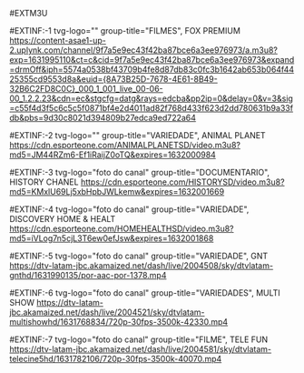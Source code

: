 #EXTM3U

#EXTINF:-1  tvg-logo=""
group-title="FILMES",
FOX PREMIUM
https://content-asae1-up-2.uplynk.com/channel/9f7a5e9ec43f42ba87bce6a3ee976973/a.m3u8?exp=1631995110&ct=c&cid=9f7a5e9ec43f42ba87bce6a3ee976973&expand=drmOff&iph=5574a0538bf43709b4fe8d87db83c0fc3b1642ab653b064f4425355cd9553d8a&euid={8A73B25D-7678-4E61-8B49-32B6C2FD8C0C}_000_1_001_live_00-06-00_1.2.2.23&cdn=ec&stgcfg=datg&rays=edcba&pp2ip=0&delay=0&v=3&sig=c55f4d3f5c6c5c5f0871bf4e2d4011ad82f768d433f623d2dd780631b9a33fdb&pbs=9d30c8021d394809b27edca9ed722a64

#EXTINF:-2 tvg-logo=""
group-title="VARIEDADE",
ANIMAL PLANET
https://cdn.esporteone.com/ANIMALPLANETSD/video.m3u8?md5=JM44RZm6-Ef1iRaijZ0oTQ&expires=1632000984

#EXTINF:-3 tvg-logo="foto do canal"
group-title="DOCUMENTARIO",
HISTORY CHANEL
https://cdn.esporteone.com/HISTORYSD/video.m3u8?md5=KMxlU69Lj5xbHpbJWLkemw&expires=1632001669

#EXTINF:-4 tvg-logo="foto do canal"
group-title="VARIEDADE",
DISCOVERY HOME & HEALT
https://cdn.esporteone.com/HOMEHEALTHSD/video.m3u8?md5=iVLog7n5cjL3T6ew0efJsw&expires=1632001868

#EXTINF:-5 tvg-logo="foto do canal"
group-title="VARIEDADE",
GNT
https://dtv-latam-jbc.akamaized.net/dash/live/2004508/sky/dtvlatam-gnthd/1631990135/por-aac-por-1378.mp4

#EXTINF:-6 tvg-logo="foto do canal"
group-title="VARIEDADES",
MULTI SHOW
https://dtv-latam-jbc.akamaized.net/dash/live/2004521/sky/dtvlatam-multishowhd/1631768834/720p-30fps-3500k-42330.mp4

#EXTINF:-7 tvg-logo="foto do canal"
group-title="FILME",
TELE FUN
https://dtv-latam-jbc.akamaized.net/dash/live/2004581/sky/dtvlatam-telecine5hd/1631782106/720p-30fps-3500k-40070.mp4
